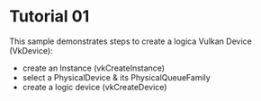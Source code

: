 Tutorial 01
===========
This sample demonstrates steps to create a logica Vulkan Device (VkDevice):
- create an Instance (vkCreateInstance)
- select a PhysicalDevice & its PhysicalQueueFamily
- create a logic device (vkCreateDevice)
